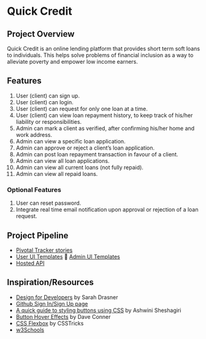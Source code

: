 # Quick Credit

## Project Overview

Quick Credit is an online lending platform that provides short term soft loans to individuals. This
helps solve problems of financial inclusion as a way to alleviate poverty and empower low income earners.

## Features
1. User (client) can sign up.
2. User (client) can login.
3. User (client) can request for only one loan at a time.
4. User (client) can view loan repayment history, to keep track of his/her liability or
responsibilities.
5. Admin can mark a client as verified, after confirming his/her home and work address.
6. Admin can view a specific loan application.
7. Admin can approve or reject a client’s loan application.
8. Admin can post loan repayment transaction in favour of a client.
9. Admin can view all loan applications.
10. Admin can view all current loans (not fully repaid).
11. Admin can view all repaid loans.

### Optional Features
1. User can reset password.
2. Integrate real time email notification upon approval or rejection of a loan request.

## Project Pipeline
- [Pivotal Tracker stories](https://www.pivotaltracker.com/n/projects/2326809)
- [User UI Templates]() :construction: [Admin UI Templates]()
- [Hosted API]()

## Inspiration/Resources
- [Design for Developers](https://frontendmasters.com/courses/design-for-developers/) by Sarah Drasner
- [Github Sign In/Sign Up page](https://github.com/login?return_to=%2Fjoin)
- [A quick guide to styling buttons using CSS](https://medium.freecodecamp.org/a-quick-guide-to-styling-buttons-using-css-f64d4f96337f) by Ashwini Sheshagiri
- [Button Hover Effects](https://twitter.com/Dave_Conner) by Dave Conner
- [CSS Flexbox](https://css-tricks.com/snippets/css/a-guide-to-flexbox/) by CSSTricks
- [w3Schools](https://www.w3schools.com/howto/howto_js_tabs.asp)
